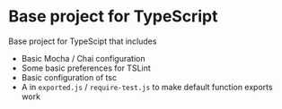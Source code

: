 # Base project for TypeScript

Base project for TypeScipt that includes

 * Basic Mocha / Chai configuration
 * Some basic preferences for TSLint
 * Basic configuration of tsc
 * A in `exported.js` / `require-test.js` to make default function exports work

